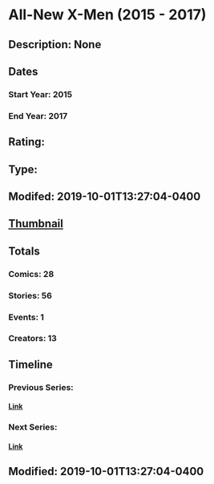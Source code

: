 # All-New X-Men (2015 - 2017)
## Description: None
## Dates
### Start Year: 2015
### End Year: 2017
## Rating: 
## Type: 
## Modifed: 2019-10-01T13:27:04-0400
## [Thumbnail](http://i.annihil.us/u/prod/marvel/i/mg/3/60/5d9353f64a331.jpg)
## Totals
### Comics: 28
### Stories: 56
### Events: 1
### Creators: 13
## Timeline
### Previous Series: 
#### [Link]()
### Next Series: 
#### [Link]()
## Modified: 2019-10-01T13:27:04-0400